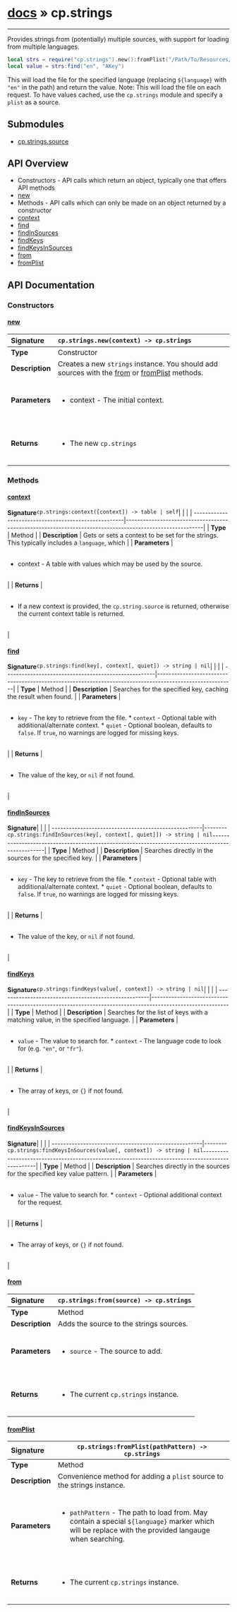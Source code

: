 # [docs](index.md) » cp.strings
---

Provides strings from (potentially) multiple sources, with support for loading from multiple languages.

```lua
local strs = require("cp.strings").new():fromPlist("/Path/To/Resources/${language}.lproj/MYLocalization.strings")
local value = strs:find("en", "AKey")
```

This will load the file for the specified language (replacing `${language}` with `"en"` in the path) and return the value.
Note: This will load the file on each request. To have values cached, use the `cp.strings` module and specify a `plist` as a source.

## Submodules
 * [cp.strings.source](cp.strings.source.md)

## API Overview
* Constructors - API calls which return an object, typically one that offers API methods
 * [new](#new)
* Methods - API calls which can only be made on an object returned by a constructor
 * [context](#context)
 * [find](#find)
 * [findInSources](#findinsources)
 * [findKeys](#findkeys)
 * [findKeysInSources](#findkeysinsources)
 * [from](#from)
 * [fromPlist](#fromplist)

## API Documentation

### Constructors

#### [new](#new)
| <span style="float: left;">**Signature**</span> | <span style="float: left;">`cp.strings.new(context) -> cp.strings` </span>                                                          |
| -----------------------------------------------------|---------------------------------------------------------------------------------------------------------|
| **Type**                                             | Constructor                                                                                         |
| **Description**                                      | Creates a new `strings` instance. You should add sources with the [from](#from) or [fromPlist](#fromPlist) methods.                                                                                         |
| **Parameters**                                       | <ul><br /><li>context      - The initial context.</li><br /></ul>                                        |
| **Returns**                                          | <ul><br /><li>The new <code>cp.strings</code></li><br /></ul>                                           |

### Methods

#### [context](#context)
| <span style="float: left;">**Signature**</span> | <span style="float: left;">`cp.strings:context([context]) -> table | self` </span>                                                          |
| -----------------------------------------------------|---------------------------------------------------------------------------------------------------------|
| **Type**                                             | Method                                                                                         |
| **Description**                                      | Gets or sets a context to be set for the strings. This typically includes a `language`, which                                                                                         |
| **Parameters**                                       | <ul><br /><li>context   - A table with values which may be used by the source.</li><br /></ul>                                        |
| **Returns**                                          | <ul><br /><li>If a new context is provided, the <code>cp.string.source</code> is returned, otherwise the current context table is returned.</li><br /></ul>                                           |

#### [find](#find)
| <span style="float: left;">**Signature**</span> | <span style="float: left;">`cp.strings:find(key[, context[, quiet]) -> string | nil` </span>                                                          |
| -----------------------------------------------------|---------------------------------------------------------------------------------------------------------|
| **Type**                                             | Method                                                                                         |
| **Description**                                      | Searches for the specified key, caching the result when found.                                                                                         |
| **Parameters**                                       | <ul><br /><li><code>key</code>        - The key to retrieve from the file. * <code>context</code>    - Optional table with additional/alternate context. * <code>quiet</code>      - Optional boolean, defaults to <code>false</code>. If <code>true</code>, no warnings are logged for missing keys.</li><br /></ul>                                        |
| **Returns**                                          | <ul><br /><li>The value of the key, or <code>nil</code> if not found.</li><br /></ul>                                           |

#### [findInSources](#findinsources)
| <span style="float: left;">**Signature**</span> | <span style="float: left;">`cp.strings:findInSources(key[, context[, quiet]]) -> string | nil` </span>                                                          |
| -----------------------------------------------------|---------------------------------------------------------------------------------------------------------|
| **Type**                                             | Method                                                                                         |
| **Description**                                      | Searches directly in the sources for the specified key.                                                                                         |
| **Parameters**                                       | <ul><br /><li><code>key</code>        - The key to retrieve from the file. * <code>context</code>    - Optional table with additional/alternate context. * <code>quiet</code>      - Optional boolean, defaults to <code>false</code>. If <code>true</code>, no warnings are logged for missing keys.</li><br /></ul>                                        |
| **Returns**                                          | <ul><br /><li>The value of the key, or <code>nil</code> if not found.</li><br /></ul>                                           |

#### [findKeys](#findkeys)
| <span style="float: left;">**Signature**</span> | <span style="float: left;">`cp.strings:findKeys(value[, context]) -> string | nil` </span>                                                          |
| -----------------------------------------------------|---------------------------------------------------------------------------------------------------------|
| **Type**                                             | Method                                                                                         |
| **Description**                                      | Searches for the list of keys with a matching value, in the specified language.                                                                                         |
| **Parameters**                                       | <ul><br /><li><code>value</code>      - The value to search for. * <code>context</code>    - The language code to look for (e.g. <code>"en"</code>, or <code>"fr"</code>).</li><br /></ul>                                        |
| **Returns**                                          | <ul><br /><li>The array of keys, or <code>{}</code> if not found.</li><br /></ul>                                           |

#### [findKeysInSources](#findkeysinsources)
| <span style="float: left;">**Signature**</span> | <span style="float: left;">`cp.strings:findKeysInSources(value[, context]) -> string | nil` </span>                                                          |
| -----------------------------------------------------|---------------------------------------------------------------------------------------------------------|
| **Type**                                             | Method                                                                                         |
| **Description**                                      | Searches directly in the sources for the specified key value pattern.                                                                                         |
| **Parameters**                                       | <ul><br /><li><code>value</code>      - The value to search for. * <code>context</code>    - Optional additional context for the request.</li><br /></ul>                                        |
| **Returns**                                          | <ul><br /><li>The array of keys, or <code>{}</code> if not found.</li><br /></ul>                                           |

#### [from](#from)
| <span style="float: left;">**Signature**</span> | <span style="float: left;">`cp.strings:from(source) -> cp.strings` </span>                                                          |
| -----------------------------------------------------|---------------------------------------------------------------------------------------------------------|
| **Type**                                             | Method                                                                                         |
| **Description**                                      | Adds the source to the strings sources.                                                                                         |
| **Parameters**                                       | <ul><br /><li><code>source</code>     - The source to add.</li><br /></ul>                                        |
| **Returns**                                          | <ul><br /><li>The current <code>cp.strings</code> instance.</li><br /></ul>                                           |

#### [fromPlist](#fromplist)
| <span style="float: left;">**Signature**</span> | <span style="float: left;">`cp.strings:fromPlist(pathPattern) -> cp.strings` </span>                                                          |
| -----------------------------------------------------|---------------------------------------------------------------------------------------------------------|
| **Type**                                             | Method                                                                                         |
| **Description**                                      | Convenience method for adding a `plist` source to the strings instance.                                                                                         |
| **Parameters**                                       | <ul><br /><li><code>pathPattern</code>    - The path to load from. May contain a special <code>${language}</code> marker which will be replace with the provided langauge when searching.</li><br /></ul>                                        |
| **Returns**                                          | <ul><br /><li>The current <code>cp.strings</code> instance.</li><br /></ul>                                           |

